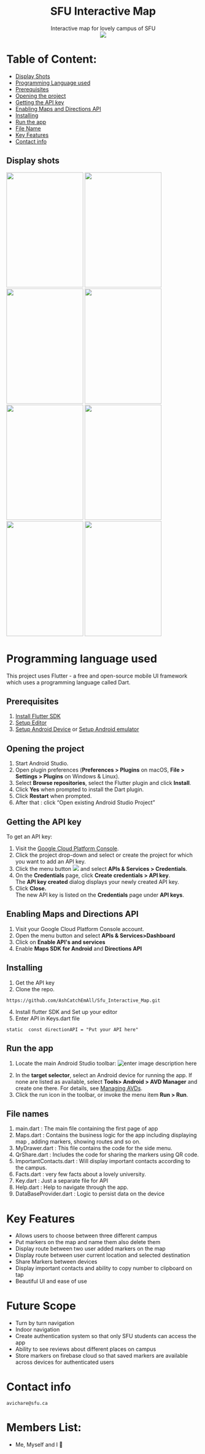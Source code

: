 
# <div align="center">SFU Interactive Map</div>

<div align="center">Interactive map for lovely campus of SFU</div>

<div align="center"><img src ="SFU.png" style="vertical-align:middle"></div>

# Table of Content:
- [Display Shots](#display-shots)
- [Programming Language used ](#programming-language-used)
- [Prerequisites](#prerequisites)
- [Opening the project](#opening-the-project)
- [Getting the API key](#getting-the-api-key)
- [Enabling Maps and Directions API](#enabling-maps-and-directions-api)
- [Installing](#installing)
- [Run the app](#run-the-app)
- [File Name](#file-names)
- [Key Features](#key-features)
- [Contact info](#contact-info)
## Display shots

<img src ="Screenshot_20200624-002505~01.png" width="200" height="300">     <img src ="Screenshot_20200624-002512~01.png" width="200" height="300">     <img src ="Screenshot_20200624-002518~01.png" width="200" height="300">     <img src ="Screenshot_20200624-002532~01.png" width="200" height="300">     <img src ="Screenshot_20200624-002541~01.png" width="200" height="300">     <img src ="Screenshot_20200624-002558~01.png" width="200" height="300">     <img src ="Screenshot_20200624-002606~01.png" width="200" height="300">     <img src ="Screenshot_20200624-002622~01.png" width="200" height="300">

# Programming language used

This project uses Flutter - a free and open-source mobile UI framework which uses a programming language called Dart.

## Prerequisites
1) [Install Flutter SDK](https://flutter.dev/docs/get-started/install) 
2) [Setup Editor](https://flutter.dev/docs/get-started/editor) 
3) [Setup Android Device](https://flutter.dev/docs/get-started/install/windows#set-up-your-android-device) or [Setup Android emulator](https://flutter.dev/docs/get-started/install/windows#set-up-the-android-emulator)


## Opening the project 
1.  Start Android Studio.
2.  Open plugin preferences (**Preferences > Plugins** on macOS, **File > Settings > Plugins** on Windows & Linux).
3.  Select **Browse repositories**, select the Flutter plugin and click **Install**.
4.  Click **Yes** when prompted to install the Dart plugin.
5.  Click **Restart** when prompted.
6. After that : click “Open existing Android Studio Project”

## Getting the API key
To get an API key:

1.  Visit the [Google Cloud Platform Console](https://cloud.google.com/console/google/maps-apis/overview).
2.  Click the project drop-down and select or create the project for which you want to add an API key.
3.  Click the menu button ![](https://developers.google.com/maps/documentation/images/nav-menu.png) and select **APIs & Services > Credentials**.
4.  On the **Credentials** page, click **Create credentials > API key**.  
    The **API key created** dialog displays your newly created API key.
5.  Click **Close.**  
    The new API key is listed on the **Credentials** page under **API keys**.  
   
   ## Enabling Maps and Directions API 
   1) Visit your Google Cloud Platform Console account.
   2) Open the menu button and select **APIs & Services>Dashboard**
   3) Click on **Enable API's and services** 
   4) Enable **Maps SDK for Android** and **Directions API**


## Installing

1. Get the API key 
2. Clone the repo.

`https://github.com/AshCatchEmAll/Sfu_Interactive_Map.git`

4. Install flutter SDK and Set up your editor 
5. Enter API in Keys.dart file 

`static  const directionAPI = "Put your API here"`

## Run the app
1) Locate the main Android Studio toolbar:
![enter image description here](https://flutter.dev/assets/tools/android-studio/main-toolbar-857fe8c36d38020e27b502ec643ea8b1716edbe150cc6e39e3560f8fb7bda5b2.png)
2.  In the **target selector**, select an Android device for running the app. If none are listed as available, select **Tools> Android > AVD Manager** and create one there. For details, see [Managing AVDs](https://developer.android.com/studio/run/managing-avds).
3.   Click the run icon in the toolbar, or invoke the menu item **Run > Run**.

## File names 
1. main.dart : The main file containing the first page of app 
2. Maps.dart : 	Contains the business logic for the app including displaying map , adding markers, showing routes and so on.
3. MyDrawer.dart : This file contains the code for the side menu.
4. QrShare.dart : Includes the code for sharing the markers using QR code.
5. ImportantContacts.dart : Will display important contacts according to the campus.
6. Facts.dart : very few facts about a lovely university.
7. Key.dart : Just a separate file for API
8. Help.dart : Help to navigate through the app.
9. DataBaseProvider.dart : Logic to persist data on the device 

# Key Features
- Allows users to choose between three different campus 
- Put markers on the map and name them also delete them 
- Display route between two user added markers on the map 
- Display route between user current location and selected destination
- Share Markers between devices 
- Display important contacts and ability to copy number to clipboard on tap
- Beautiful UI and ease of use

# Future Scope 
- Turn by turn navigation 
- Indoor navigation 
- Create authentication system so that only SFU students can access the app 
- Ability to see reviews about different places on campus 
- Store markers on firebase cloud so that saved markers are available across devices for authenticated users

 # Contact info 
 ```
 avichare@sfu.ca
 ```
 
 # Members List:
 - Me, Myself and I :balloon:


